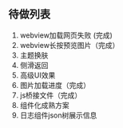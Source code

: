 ## 待做列表


1. webview加载网页失败 (完成)
2. webview长按预览图片（完成）
3. 主题换肤
4. 侧滑返回
5. 高级UI效果 
6. 图片加载进度（完成）
7. js桥接文件（完成）
8. 组件化成熟方案
9. 日志组件json树展示信息